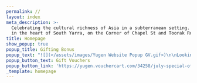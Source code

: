 ```yaml
---
permalink: //
layout: index
meta_description: >-
  Celebrating the cultural richness of Asia in a subterranean setting. Located
  in the heart of South Yarra, on the Corner of Chapel St and Toorak Road.
title: Homepage
show_popup: true
popup_title: Gifting Bonus
popup_text: "![](</assets/images/Yugen Website Popup GV.gif>)\n\nLooking for the perfect gift or just want to treat yourself?\_\n\nThis July, enjoy a 20% bonus on all Yūgen Dining gift cards.\_\n\nThe more you spend, the more you save!\n"
popup_button_text: Gift Vouchers
popup_button_link: 'https://yugen.vouchercart.com/34258/july-special-offer-our-gift-to-you'
_template: homepage
---
```


